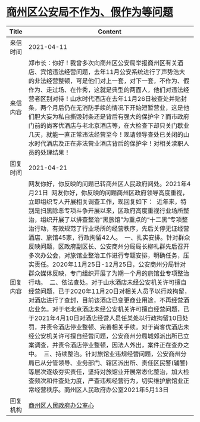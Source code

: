 # <a href="http://www.shangluo.gov.cn/zmhd/ldxxxx.jsp?urltype=leadermail.LeaderMailContentUrl&wbtreeid=1112&leadermailid=7141">商州区公安局不作为、假作为等问题</a>
| Title |                                                                                                                                                                                                                                                                                                                                            Content                                                                                                                                                                                                                                                                                                                                             |
|:-----:|------------------------------------------------------------------------------------------------------------------------------------------------------------------------------------------------------------------------------------------------------------------------------------------------------------------------------------------------------------------------------------------------------------------------------------------------------------------------------------------------------------------------------------------------------------------------------------------------------------------------------------------------------------------------------------------------|
| 来信时间  | 2021-04-11                                                                                                                                                                                                                                                                                                                                                                                                                                                                                                                                                                                                                                                                                     |
| 来信内容  | 郑市长：你好！我曾多次向商州区公安局举报商州区有关酒店、宾馆违法经营问题，去年11月公安系统进行了声势浩大的非法经营整顿，可是他们对上一套，对下一套，不作为、假作为、走过场、在作秀，这就是典型的两面人，他们对违法经营者区别对待！山水时代酒店在去年11月26日被查处并贴封条，两个月后仍在无消防手续的情况下开始短暂营业，这是他们胆大妄为私自撕毁封条还是背后有强大的保护伞？而市政府门前的尚客优酒店与老北京酒店等，在大检查下却只关门歇业几天，就能一直正常违法经营至今！现请领导查处已关闭的山水时代酒店及正在非法营业酒店背后的保护伞！对相关渎职人员的处理结果！                                                                                                                                                                                                                                                                                                                                                                                                          |
| 回复时间  | 2021-04-21                                                                                                                                                                                                                                                                                                                                                                                                                                                                                                                                                                                                                                                                                     |
| 回复内容  | 网友你好，你反映的问题已转商州区人民政府阅处。2021年4月21日  网友你好，你反映的问题商州区政府领导高度重视，立即组织专人开展相关调查工作，现回复如下：  近年来，特别是扫黑除恶专项斗争开展以来，区政府高度重视行业场所整治，组织开展了以排查整治“黑旅馆”为重点的“十二黑”专项整治行动，有效规范了行业场所的经营秩序，先后关停无证经营酒店、旅馆45家，行政拘留42人。  一、扎实安排。针对群众反映问题，区政府副区长、公安商州分局局长柳礼群先后召开多次办公会，对旅馆业整治工作进行专题安排，明确任务，压实责任。2020年11月25日-12月25日，公安商州分局针对群众媒体反映，专门组织开展了为期一个月的旅馆业专项整治行动。  二、依法查处。对于山水酒店未经公安机关许可擅自经营问题，已于2020年11月20日对相关人员予以行政拘留，对酒店进行了查封，目前该酒店已变更商业用途，不再经营酒店业务。对于老北京酒店未经公安机关许可擅自经营问题，已于2021年4月10日对酒店经营人员任某处以行政拘留10日处罚，并责令酒店停业整顿、完善相关手续。对于尚客优酒店未经公安机关许可擅自经营问题，公安商州分局城郊派出所已立案调查，并责令酒店停业整顿，因法人外出，案件正在查办之中。  三、持续整治。针对旅馆业违规经营问题，公安商州分局已从分管领导、业务部门、辖区派出所、责任区民警(辅警)等层次逐级夯实责任，坚持对旅馆业开展常态化整治，加大检查频次和件查处力度，严查违规经营行为，切实维护旅馆业正常经营秩序。商州区人民政府办公室2021年5月13日 |
| 回复机构  | <a href="../../categories/agencies/商州区人民政府办公室心.md">商州区人民政府办公室心</a>                                                                                                                                                                                                                                                                                                                                                                                                                                                                                                                                                                                                                               |